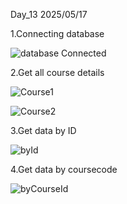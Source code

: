 Day_13 2025/05/17 

1.Connecting database

![database Connected](https://github.com/user-attachments/assets/0fa70a70-cffb-4e98-a12b-41725c42b509)

2.Get all course details

![Course1](https://github.com/user-attachments/assets/bfbcfedc-35a2-4507-a835-320be9c00ad4)

![Course2](https://github.com/user-attachments/assets/f1f8f234-f1e7-48c0-94b5-beecc8744025)

3.Get data by ID

![byId](https://github.com/user-attachments/assets/0a7534db-f20d-4ed0-9fb2-b6125dd20e9f)

4.Get data by coursecode

![byCourseId](https://github.com/user-attachments/assets/05971bf6-0bb8-48c7-beaf-4b2bf849af56)




